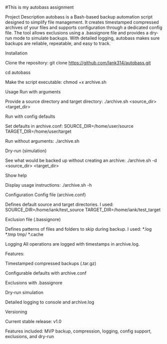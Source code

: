 #This is my autobass assignment

Project Description
autobass is a Bash-based backup automation script designed to simplify file management.
It creates timestamped compressed archives of your files and supports configuration through a dedicated config file.
The tool allows exclusions using a .bassignore file and provides a dry-run mode to simulate backups.
With detailed logging, autobass makes sure backups are reliable, repeatable, and easy to track.

Installation

Clone the repository:
git clone https://github.com/Iank314/autobass.git

cd autobass

Make the script executable:
chmod +x archive.sh

Usage
Run with arguments

Provide a source directory and target directory:
./archive.sh <source_dir> <target_dir>

Run with config defaults

Set defaults in archive.conf:
SOURCE_DIR=/home/user/source
TARGET_DIR=/home/user/target

Run without arguments:
./archive.sh

Dry-run (simulation)

See what would be backed up without creating an archive:
./archive.sh -d <source_dir> <target_dir>

Show help

Display usage instructions:
./archive.sh -h

Configuration
Config file (archive.conf)

Defines default source and target directories. I used:
SOURCE_DIR=/home/iank/test_source
TARGET_DIR=/home/iank/test_target

Exclusion file (.bassignore)

Defines patterns of files and folders to skip during backup. I used:
*.log
*.tmp
tmp/
*.cache

Logging
All operations are logged with timestamps in archive.log.

Features:

Timestamped compressed backups (.tar.gz)

Configurable defaults with archive.conf

Exclusions with .bassignore

Dry-run simulation

Detailed logging to console and archive.log

Versioning

Current stable release: v1.0

Features included: MVP backup, compression, logging, config support, exclusions, and dry-run